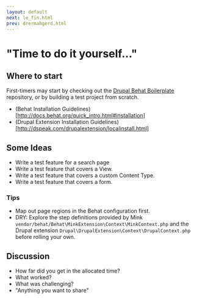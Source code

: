 ```yaml
---
layout: default
next: le_fin.html
prev: drermahgerd.html
---
```


# "Time to do it yourself..."

## Where to start

First-timers may start by checking out the [Drupal Behat Boilerplate](https://github.com/ucsf-drupal/drupal-behat-boilerplate.git) repository, or by building a test project from scratch.

* (Behat Installation Guidelines)[http://docs.behat.org/quick_intro.html#installation]
* (Drupal Extension Installation Guidelines)[http://dspeak.com/drupalextension/localinstall.html]

## Some Ideas

* Write a test feature for a search page
* Write a test feature that covers a View.
* Write a test feature that covers a custom Content Type.
* Write a test feature that covers a form.

### Tips

* Map out page regions in the Behat configuration first.
* DRY: Explore the step definitions provided by Mink `vendor/behat/Behat\MinkExtension\Context\MinkContext.php` and the Drupal extension `Drupal\DrupalExtension\Context\DrupalContext.php ` before rolling your own.

## Discussion

* How far did you get in the allocated time?
* What worked?
* What was challenging?
* "Anything you want to share"
